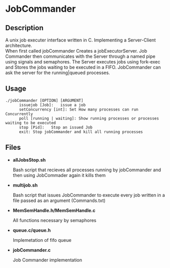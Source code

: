 # JobCommander
<h2>Description</h2>
A unix job executer interface written in C. Implementing a Server-Client architecture.<br>
When first called jobCommander Creates a jobExecutorServer. Job Commander then communicates with the Server through a named pipe using signals and semaphores. The Server executes jobs using fork-exec and Stores the jobs waiting to be executed in a FIFO. JobCommander can ask the server for the running|queued processes. 
<h2>Usage</h2>
<code>./jobCommander [OPTION] [ARGUMENT]</code><br>
<code>&nbsp;&nbsp;&nbsp;&nbsp;&nbsp;&nbsp;issuejob [Job]:	issue a job</code></code><br>
<code>&nbsp;&nbsp;&nbsp;&nbsp;&nbsp;&nbsp;setConcurrency [int]:	Set How many processes can run Concurrently</code><br>
<code>&nbsp;&nbsp;&nbsp;&nbsp;&nbsp;&nbsp;poll [running | waiting]: Show running processes or processes waiting to be executed</code><br>
<code>&nbsp;&nbsp;&nbsp;&nbsp;&nbsp;&nbsp;stop [Pid]:	Stop an issued Job</code><br>
<code>&nbsp;&nbsp;&nbsp;&nbsp;&nbsp;&nbsp;exit:	Stop jobCommander and kill all running processes</code><br>
<h2>Files</h2>
<ul>
<li><strong>allJobsStop.sh</strong><p>Bash script that recieves all processes running by jobCommander and then using JobCommader again it kills them</p></li>
<li><strong>multijob.sh</strong><p>Bash script that issues JobCommander to execute every job written in a file passed as an argument (Commands.txt)</p></li>
<li><strong>MemSemHandle.h/MemSemHandle.c</strong><p>All functions necessary by semaphores</p></li>
<li><strong>queue.c/queue.h</strong><p>Implemetation of fifo queue</p></li>
<li><strong>jobCommander.c</strong><p>Job Commander implementation</p></li>
</ul>
